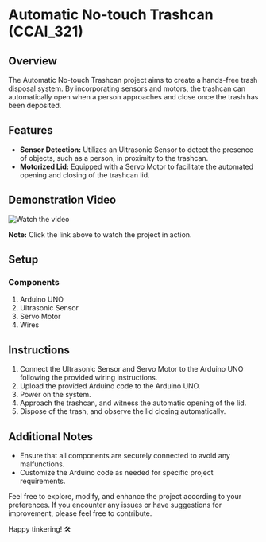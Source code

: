 # Automatic No-touch Trashcan (CCAI_321)

## Overview
The Automatic No-touch Trashcan project aims to create a hands-free trash disposal system. By incorporating sensors and motors, the trashcan can automatically open when a person approaches and close once the trash has been deposited.

## Features
- **Sensor Detection:** Utilizes an Ultrasonic Sensor to detect the presence of objects, such as a person, in proximity to the trashcan.
- **Motorized Lid:** Equipped with a Servo Motor to facilitate the automated opening and closing of the trashcan lid.

## Demonstration Video
![Watch the video](https://github.com/ManarEyad7/Automatic-No-touch-Trash-Can-CCAI_321/assets/108298667/7ad70b43-7ce6-409a-90f9-8bcf5f73f1f0)

**Note:** Click the link above to watch the project in action.

## Setup
### Components
1. Arduino UNO
2. Ultrasonic Sensor
3. Servo Motor
4. Wires

## Instructions
1. Connect the Ultrasonic Sensor and Servo Motor to the Arduino UNO following the provided wiring instructions.
2. Upload the provided Arduino code to the Arduino UNO.
3. Power on the system.
4. Approach the trashcan, and witness the automatic opening of the lid.
5. Dispose of the trash, and observe the lid closing automatically.

## Additional Notes
- Ensure that all components are securely connected to avoid any malfunctions.
- Customize the Arduino code as needed for specific project requirements.

Feel free to explore, modify, and enhance the project according to your preferences. If you encounter any issues or have suggestions for improvement, please feel free to contribute.

Happy tinkering! 🛠️

